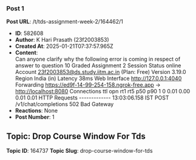 ### Post 1
**Post URL**: /t/tds-assignment-week-2/164462/1
- **ID**: 582608
- **Author**: K Hari Prasath (23f2003853)
- **Created At**: 2025-01-21T07:37:57.965Z
- **Content**:  
  Can anyone clarify why the following error is coming in respect of answer to question 10 Graded Assignment 2                                                                                                                                                                                         Session Status                online                                                                                    Account                       23f2003853@ds.study.iitm.ac.in (Plan: Free)                                               Version                       3.19.0                                                                                    Region                        India (in)                                                                                Latency                       38ms                                                                                      Web Interface                 <a href="http://127.0.0.1:4040" rel="noopener nofollow ugc">http://127.0.0.1:4040</a>                                                                     Forwarding                    <a href="https://ed9f-14-99-254-158.ngrok-free.app" rel="noopener nofollow ugc">https://ed9f-14-99-254-158.ngrok-free.app</a> → <a href="http://localhost:8080" rel="noopener nofollow ugc">http://localhost:8080</a>                                                                                                                                                Connections                   ttl     opn     rt1     rt5     p50     p90                                                                             1       0       0.01    0.00    0.01    0.01                                                                                                                                                                      HTTP Requests                                                                                                           -------------                                                                                                                                                                                                                                   13:03:06.158 IST POST /v1/chat/completions      502 Bad Gateway
- **Reactions**: None
- **Post Number**: 1

## Topic: Drop Course Window For Tds
**Topic ID**: 164737
**Topic Slug**: drop-course-window-for-tds

